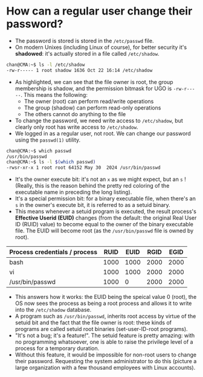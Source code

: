 # How can a regular user change their password?

- The password is stored is stored in the `/etc/passwd` file.
- On modern Unixes (including Linux of course), for better security it's **shadowed**: it's actually stored in a file called `/etc/shadow`.

```sh
chan@CMA:~$ ls -l /etc/shadow
-rw-r----- 1 root shadow 1636 Oct 22 16:14 /etc/shadow

```

- As highlighted, we can see that the file owner is root, the group membership is shadow, and the permission bitmask for UGO is `-rw-r-----`. This means the following:
  - The owner (root) can perform read/write operations
  - The group (shadow) can perform read-only operations
  - The others cannot do anything to the file
- To change the password, we need write access to `/etc/shadow`, but clearly only root has write access to `/etc/shadow`.
- We logged in as a regular user, not root. We can change our password using the `passwd(1)` utility.

```sh
chan@CMA:~$ which passwd
/usr/bin/passwd
chan@CMA:~$ ls -l $(which passwd)
-rwsr-xr-x 1 root root 64152 May 30  2024 /usr/bin/passwd
```

- It's the owner execute bit: it's not an `x` as we might expect, but an `s` ! (Really, this is the reason behind the pretty red coloring of the executable name in preceding the long listing).
- It's a special permission bit: for a binary executable file, when there's an `s` in the owner's execute bit, it is referred to as a setuid binary.
- This means whenever a setuid program is executed, the result process's **Effective Userid (EUID)** changes (from the default: the original Real User ID (RUID) value) to become equal to the owner of the binary executable file. The EUID will become root (as the `/usr/bin/passwd` file is owned by root).

| Process credentials / process | RUID | EUID | RGID | EGID |
| ----------------------------- | ---- | ---- | ---- | ---- |
| bash                          | 1000 | 1000 | 2000 | 2000 |
| vi                            | 1000 | 1000 | 2000 | 2000 |
| /usr/bin/passwd               | 1000 | 0    | 2000 | 2000 |



- This answers how it works: the EUID being the speical value 0 (root), the OS now sees the process as being a root process and allows it to write into the `/etc/shadow` database.
- A program such as `/usr/bin/passwd`, inherits root access by virtue of the setuid bit and the fact that the file owner is root: these kinds of programs are called setuid root binaries (set-user-ID-root programs).
- "It's not a bug; it's a feature!". The setuid feature is pretty amazing: with no programming whatsoever, one is able to raise the privilege level of a process for a temporary duration.
- Without this feature, it would be impossible for non-root users to change their password. Requesting the system administrator to do this (picture a large organization with a few thousand employees with Linux accounts).